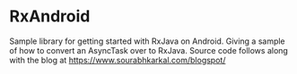 # RxAndroid

Sample library for getting started with RxJava on Android.  Giving a sample of how to convert an AsyncTask over to RxJava.
Source code follows along with the blog at https://www.sourabhkarkal.com/blogspot/